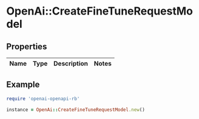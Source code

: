 # OpenAi::CreateFineTuneRequestModel

## Properties

| Name | Type | Description | Notes |
| ---- | ---- | ----------- | ----- |

## Example

```ruby
require 'openai-openapi-rb'

instance = OpenAi::CreateFineTuneRequestModel.new()
```

